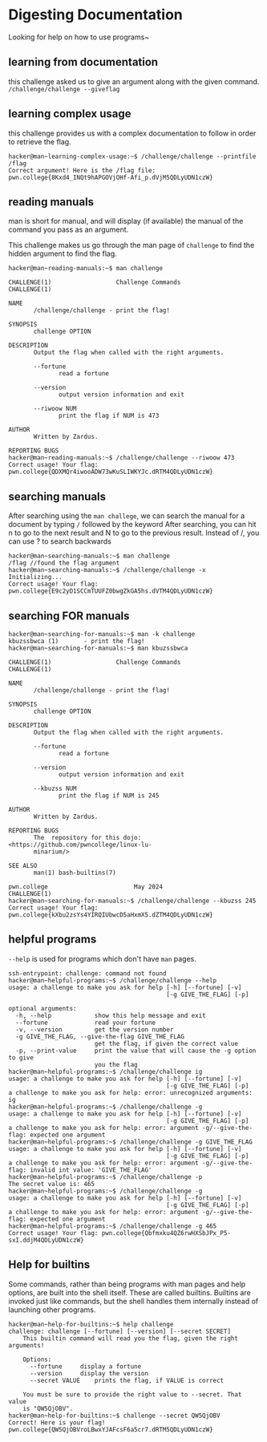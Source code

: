 # Digesting Documentation
Looking for help on how to use programs~

## learning from documentation
this challenge asked us to give an argument along with the given command.
```/challenge/challenge --giveflag```

## learning complex usage
this challenge provides us with a complex documentation to follow in order to retrieve the flag.

```
hacker@man~learning-complex-usage:~$ /challenge/challenge --printfile /flag
Correct argument! Here is the /flag file:
pwn.college{8Kxd4_INQt9hAPGOVjOHf-Afi_p.dVjM5QDLyUDN1czW}
```

## reading manuals
man is short for manual, and will display (if available) the manual of the command you pass as an argument.

This challenge makes us go through the man page of `challenge` to find the hidden argument to find the flag.
```
hacker@man~reading-manuals:~$ man challenge

CHALLENGE(1)                  Challenge Commands                  CHALLENGE(1)

NAME
       /challenge/challenge - print the flag!

SYNOPSIS
       challenge OPTION

DESCRIPTION
       Output the flag when called with the right arguments.

       --fortune
              read a fortune

       --version
              output version information and exit

       --riwoow NUM
              print the flag if NUM is 473

AUTHOR
       Written by Zardus.

REPORTING BUGS
hacker@man~reading-manuals:~$ /challenge/challenge --riwoow 473
Correct usage! Your flag: pwn.college{QDXMQr4iwooADW73wKuSLIWKYJc.dRTM4QDLyUDN1czW}
```

## searching manuals

After searching using the `man challege`, we can search the manual for a document by typing `/` followed by the keyword
After searching, you can hit n to go to the next result and N to go to the previous result. Instead of /, you can use ? to search backwards
```
hacker@man~searching-manuals:~$ man challenge
/flag //found the flag argument
hacker@man~searching-manuals:~$ /challenge/challenge -x
Initializing...
Correct usage! Your flag: pwn.college{E9c2yD1SCCmTUUFZ0bwgZkGA5hs.dVTM4QDLyUDN1czW}
```

## searching FOR manuals
```
hacker@man~searching-for-manuals:~$ man -k challenge
kbuzssbwca (1)       - print the flag!
hacker@man~searching-for-manuals:~$ man kbuzssbwca

CHALLENGE(1)                  Challenge Commands                  CHALLENGE(1)

NAME
       /challenge/challenge - print the flag!

SYNOPSIS
       challenge OPTION

DESCRIPTION
       Output the flag when called with the right arguments.

       --fortune
              read a fortune

       --version
              output version information and exit

       --kbuzss NUM
              print the flag if NUM is 245

AUTHOR
       Written by Zardus.

REPORTING BUGS
       The  repository for this dojo: <https://github.com/pwncollege/linux-lu‐
       minarium/>

SEE ALSO
       man(1) bash-builtins(7)

pwn.college                        May 2024                       CHALLENGE(1)
hacker@man~searching-for-manuals:~$ /challenge/challenge --kbuzss 245
Correct usage! Your flag: pwn.college{kXbu2zsYs4YIRQIUbwcD5aHxmX5.dZTM4QDLyUDN1czW}
```

## helpful programs
```--help``` is used for programs which don't have `man` pages.

```
ssh-entrypoint: challenge: command not found
hacker@man~helpful-programs:~$ /challenge/challenge --help
usage: a challenge to make you ask for help [-h] [--fortune] [-v]
                                            [-g GIVE_THE_FLAG] [-p]

optional arguments:
  -h, --help            show this help message and exit
  --fortune             read your fortune
  -v, --version         get the version number
  -g GIVE_THE_FLAG, --give-the-flag GIVE_THE_FLAG
                        get the flag, if given the correct value
  -p, --print-value     print the value that will cause the -g option to give
                        you the flag
hacker@man~helpful-programs:~$ /challenge/challenge ig
usage: a challenge to make you ask for help [-h] [--fortune] [-v]
                                            [-g GIVE_THE_FLAG] [-p]
a challenge to make you ask for help: error: unrecognized arguments: ig
hacker@man~helpful-programs:~$ /challenge/challenge -g
usage: a challenge to make you ask for help [-h] [--fortune] [-v]
                                            [-g GIVE_THE_FLAG] [-p]
a challenge to make you ask for help: error: argument -g/--give-the-flag: expected one argument
hacker@man~helpful-programs:~$ /challenge/challenge -g GIVE_THE_FLAG
usage: a challenge to make you ask for help [-h] [--fortune] [-v]
                                            [-g GIVE_THE_FLAG] [-p]
a challenge to make you ask for help: error: argument -g/--give-the-flag: invalid int value: 'GIVE_THE_FLAG'
hacker@man~helpful-programs:~$ /challenge/challenge -p
The secret value is: 465
hacker@man~helpful-programs:~$ /challenge/challenge -g
usage: a challenge to make you ask for help [-h] [--fortune] [-v]
                                            [-g GIVE_THE_FLAG] [-p]
a challenge to make you ask for help: error: argument -g/--give-the-flag: expected one argument
hacker@man~helpful-programs:~$ /challenge/challenge -g 465
Correct usage! Your flag: pwn.college{Qbfmxku4QZ6rwHXSbJPx_P5-sxI.ddjM4QDLyUDN1czW}
```

## Help for builtins
Some commands, rather than being programs with man pages and help options, are built into the shell itself. These are called builtins. Builtins are invoked just like commands, but the shell handles them internally instead of launching other programs.

```
hacker@man~help-for-builtins:~$ help challenge
challenge: challenge [--fortune] [--version] [--secret SECRET]
    This builtin command will read you the flag, given the right arguments!
    
    Options:
      --fortune		display a fortune
      --version		display the version
      --secret VALUE	prints the flag, if VALUE is correct

    You must be sure to provide the right value to --secret. That value
    is "QW5QjOBV".
hacker@man~help-for-builtins:~$ challenge --secret QW5QjOBV
Correct! Here is your flag!
pwn.college{QW5QjOBVroLBwxYJAFcsF6a5cr7.dRTM5QDLyUDN1czW}
```




